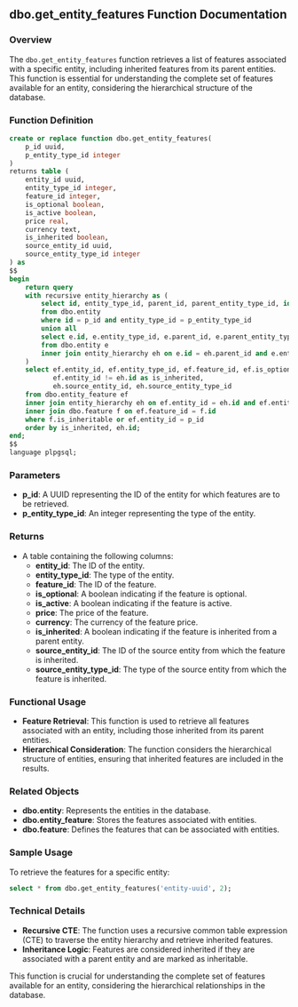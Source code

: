 ## dbo.get_entity_features Function Documentation

### Overview

The `dbo.get_entity_features` function retrieves a list of features associated with a specific entity, including inherited features from its parent entities. This function is essential for understanding the complete set of features available for an entity, considering the hierarchical structure of the database.

### Function Definition

```sql
create or replace function dbo.get_entity_features(
    p_id uuid,
    p_entity_type_id integer
)
returns table (
    entity_id uuid,
    entity_type_id integer,
    feature_id integer,
    is_optional boolean,
    is_active boolean,
    price real,
    currency text,
    is_inherited boolean,
    source_entity_id uuid,
    source_entity_type_id integer
) as
$$
begin
    return query
    with recursive entity_hierarchy as (
        select id, entity_type_id, parent_id, parent_entity_type_id, id as source_entity_id, entity_type_id as source_entity_type_id
        from dbo.entity
        where id = p_id and entity_type_id = p_entity_type_id
        union all
        select e.id, e.entity_type_id, e.parent_id, e.parent_entity_type_id, eh.source_entity_id, eh.source_entity_type_id
        from dbo.entity e
        inner join entity_hierarchy eh on e.id = eh.parent_id and e.entity_type_id = eh.parent_entity_type_id
    )
    select ef.entity_id, ef.entity_type_id, ef.feature_id, ef.is_optional, ef.is_active, ef.price, ef.currency,
           ef.entity_id != eh.id as is_inherited,
           eh.source_entity_id, eh.source_entity_type_id
    from dbo.entity_feature ef
    inner join entity_hierarchy eh on ef.entity_id = eh.id and ef.entity_type_id = eh.entity_type_id
    inner join dbo.feature f on ef.feature_id = f.id
    where f.is_inheritable or ef.entity_id = p_id
    order by is_inherited, eh.id;
end;
$$
language plpgsql;
```

### Parameters

- **p_id**: A UUID representing the ID of the entity for which features are to be retrieved.
- **p_entity_type_id**: An integer representing the type of the entity.

### Returns

- A table containing the following columns:
  - **entity_id**: The ID of the entity.
  - **entity_type_id**: The type of the entity.
  - **feature_id**: The ID of the feature.
  - **is_optional**: A boolean indicating if the feature is optional.
  - **is_active**: A boolean indicating if the feature is active.
  - **price**: The price of the feature.
  - **currency**: The currency of the feature price.
  - **is_inherited**: A boolean indicating if the feature is inherited from a parent entity.
  - **source_entity_id**: The ID of the source entity from which the feature is inherited.
  - **source_entity_type_id**: The type of the source entity from which the feature is inherited.

### Functional Usage

- **Feature Retrieval**: This function is used to retrieve all features associated with an entity, including those inherited from its parent entities.
- **Hierarchical Consideration**: The function considers the hierarchical structure of entities, ensuring that inherited features are included in the results.

### Related Objects

- **dbo.entity**: Represents the entities in the database.
- **dbo.entity_feature**: Stores the features associated with entities.
- **dbo.feature**: Defines the features that can be associated with entities.

### Sample Usage

To retrieve the features for a specific entity:

```sql
select * from dbo.get_entity_features('entity-uuid', 2);
```

### Technical Details

- **Recursive CTE**: The function uses a recursive common table expression (CTE) to traverse the entity hierarchy and retrieve inherited features.
- **Inheritance Logic**: Features are considered inherited if they are associated with a parent entity and are marked as inheritable.

This function is crucial for understanding the complete set of features available for an entity, considering the hierarchical relationships in the database.